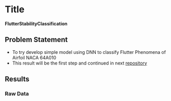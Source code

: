# Title
**FlutterStabilityClassification**
## Problem Statement
- To try develop simple model using DNN to classify Flutter Phenomena of Airfoil NACA 64A010
- This result will be the first step and continued in next [repository](https://github.com/KukuhIksanMusyahada/Surrogate-Model-Using-DNN-and-POD)

## Results
### Raw Data
<p align="center">
  <img src="">
</p>
